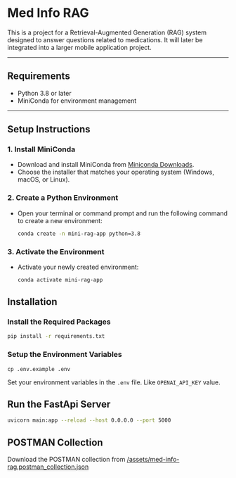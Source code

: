 # **Med Info RAG**

This is a project for a Retrieval-Augmented Generation (RAG) system designed to answer questions related to medications. It will later be integrated into a larger mobile application project.

---

## **Requirements**

* Python 3.8 or later
* MiniConda for environment management

---

## **Setup Instructions**

### **1. Install MiniConda**

* Download and install MiniConda from [Miniconda Downloads](https://docs.anaconda.com/miniconda/install/).
* Choose the installer that matches your operating system (Windows, macOS, or Linux).

### **2. Create a Python Environment**

* Open your terminal or command prompt and run the following command to create a new environment:

  ```bash
  conda create -n mini-rag-app python=3.8
  ```

### **3. Activate the Environment**

* Activate your newly created environment:

  ```bash
  conda activate mini-rag-app
  ```

## Installation

### Install the Required Packages

```bash
pip install -r requirements.txt
```

### Setup the Environment Variables

```
cp .env.example .env
```

Set your environment variables in the `.env` file. Like `OPENAI_API_KEY` value.

## Run the FastApi Server

```bash
uvicorn main:app --reload --host 0.0.0.0 --port 5000
```

## POSTMAN Collection

Download the POSTMAN collection from [/assets/med-info-rag.postman_collection.json](/assets/med-info-rag.postman_collection.json)

